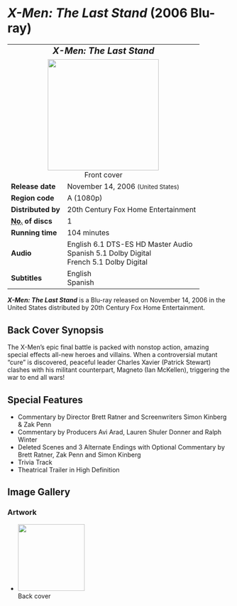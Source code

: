 # _X-Men: The Last Stand_ (2006 Blu-ray)

<table class="infobox">
<tr>
<td colspan="2" align="center" style="font-size: 125%;">
<i><b>X-Men: The Last Stand</b></i>
</td>
</tr>
<tr>
<td colspan="2" align="center"><img src="https://static.wikia.nocookie.net/dvd/images/9/92/X-Men_The_Last_Stand_2006_Blu-ray_front.png" width=250px"/> <br> Front cover</td>
</tr>
<tr>
<td><b>Release date</b></td>
<td>November 14, 2006 <small>(United States)</small>
</tr>
<tr>
<td><b>Region code</b></td>
<td>A (1080p)</td>
</tr>
<tr>
<td><b>Distributed by</b></td>
<td>20th Century Fox Home Entertainment</td>
</tr>
<tr>
<td><b><abbr title="Number">No.</abbr> of discs</b></td>
<td>1</td>
</tr>
<tr>
<td><b>Running time</b></td>
<td>104 minutes</td>
</tr>
<tr>
<td><b>Audio</b></td>
<td>English 6.1 DTS-ES HD Master Audio <br> Spanish 5.1 Dolby Digital <br> French 5.1 Dolby Digital</td>
</tr>
<tr>
<td><b>Subtitles</b></td>
<td>English <br> Spanish</td>
</tr>
</table>

_**X-Men: The Last Stand**_ is a Blu-ray released on November 14, 2006 in the United States distributed by 20th Century Fox Home Entertainment.

## Back Cover Synopsis

The X-Men’s epic final battle is packed with nonstop action, amazing special effects all-new heroes and villains. When a controversial mutant “cure” is discovered, peaceful leader Charles Xavier (Patrick Stewart) clashes with his militant counterpart, Magneto (Ian McKellen), triggering the war to end all wars!

## Special Features

* Commentary by Director Brett Ratner and Screenwriters Simon Kinberg &amp; Zak Penn
* Commentary by Producers Avi Arad, Lauren Shuler Donner and Ralph Winter
* Deleted Scenes and 3 Alternate Endings with Optional Commentary by Brett Ratner, Zak Penn and Simon Kinberg
* Trivia Track
* Theatrical Trailer in High Definition

## Image Gallery

### Artwork

* <img src="https://static.wikia.nocookie.net/dvd/images/2/2a/X-Men_The_Last_Stand_2006_Blu-ray_back.png" width="150px"/><br>Back cover
